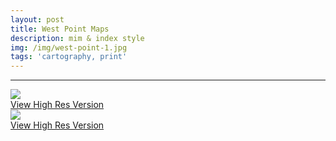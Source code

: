 ```yaml
---
layout: post
title: West Point Maps
description: mim & index style
img: /img/west-point-1.jpg
tags: 'cartography, print'
---
```


<hr>
<div class="img_row">
    <img class="col three" src="{{ site.baseurl l}}/img/west-point-1.jpg"/>
</div>
<div class="col three caption">
    <a href="{{ site.baseurl l}}/img/west-point-1.jpg" target="_blank">View High Res Version</a>
</div>
<div class="img_row">
    <img class="col three" src="{{ site.baseurl l}}/img/west-point-2.jpg"/>
</div>
<div class="col three caption">
    <a href="{{ site.baseurl l}}/img/west-point-2.jpg" target="_blank">View High Res Version</a>
</div>
